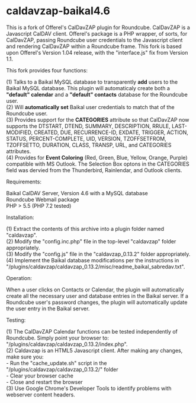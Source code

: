 # caldavzap-baikal4.6
This is a fork of Offerel's CalDavZAP plugin for Roundcube.  CalDavZAP is a Javascript CalDAV client.  Offerel's package is a PHP wrapper, of sorts, for CalDavZAP, passing Roundcube user credentials to the Javascript client and rendering CalDavZAP within a Roundcube frame.  This fork is based upon Offerel's Version 1.04 release, with the "interface.js" fix from Version 1.1.

This fork provides four functions:

(1) Talks to a Baikal MySQL database to transparently <b>add</b> users to the Baikal MySQL database.  This plugin will automaticaly create both a <b>"default" calendar</b> and a <b>"default" contacts</b> database for the Roundcube user.<br>
(2) Will <b>automatically set</b> Baikal user credentials to match that of the Roundcube user.<br>
(3) Provides support for the <b>CATEGORIES</b> attribute so that CalDavZAP now supports the DTSTART, DTEND, SUMMARY, DESCRIPTION, RRULE, LAST-MODIFIED, CREATED, DUE, RECURRENCE-ID, EXDATE, TRIGGER, ACTION, STATUS, PERCENT-COMPLETE, UID, VERSION, TZOFFSETFROM, TZOFFSETTO, DURATION, CLASS, TRANSP, URL, and CATEGORIES attributes.<br>
(4) Provides for <b>Event Coloring</b> (Red, Green, Blue, Yellow, Orange, Purple) compatible with MS Outlook.  The Selection Box optons in the CATEGORIES field was dervied from the Thunderbird, Rainlendar, and Outlook clients.

Requirements:

  Baikal CalDAV Server, Version 4.6 with a MySQL database<br>
  Roundcube Webmail package<br>
  PHP > 5.5 (PHP 7.2 tested)
  
Installation:

(1) Extract the contents of this archive into a plugin folder named "caldavzap".<br>
(2) Modify the "config.inc.php" file in the top-level "caldavzap" folder appropriately.<br>
(3) Modify the "config.js" file in the "caldavzap_0.13.2" folder appropriately.<br>
(4) Implement the Baikal database modifications per the instructions in "/plugins/caldavzap/caldavzap_0.13.2/misc/readme_baikal_sabredav.txt".


Operation:

When a user clicks on Contacts or Calendar, the plugin will automatically create all the necessary user and database entries in the Baikal server.  If a Roundcube user's password changes, the plugin will automatically update the user entry in the Baikal server.

Testing:

(1) The CalDavZAP Calendar functions can be tested independently of Roundcube.  Simply point your browser to: "/plugins/caldavzap/caldavzap_0.13.2/index.php".<br>
(2) Caldavzap is an HTML5 Javascript client.  After making any changes, make sure you:<br>
    - Run the "cache_update.sh" script in the "/plugins/caldavzap/caldavzap_0.13.2/" folder<br>
    - Clear your browser cache<br>
    - Close and restart the browser<br>
(3) Use Google Chrome's Developer Tools to identify problems with webserver content headers.



  

  
  
